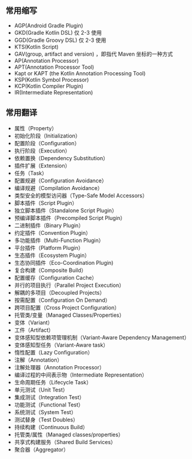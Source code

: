 ## 常用缩写

- AGP(Android Gradle Plugin)
- GKD(Gradle Kotlin DSL) 仅 2-3 使用
- GGD(Gradle Groovy DSL) 仅 2-3 使用
- KTS(Kotlin Script)
- GAV(group, artifact and version) ，即指代 Maven 坐标的一种方式
- AP(Annotation Processor)
- APT(Annotation Processor Tool)
- Kapt or KAPT (the Kotlin Annotation Processing Tool) 
- KSP(Kotlin Symbol Processor)
- KCP(Kotlin Compiler Plugin)
- IR(Intermediate Representation)


## 常用翻译

- 属性（Property）
- 初始化阶段（Initialization）
- 配置阶段（Configuration）
- 执行阶段（Execution）
- 依赖置换（Dependency Substitution）
- 插件扩展（Extension）
- 任务（Task）
- 配置规避（Configuration Avoidance）
- 编译规避（Compilation Avoidance）
- 类型安全的模型访问器（Type-Safe Model Accessors）
- 脚本插件（Script Plugin）
- 独立脚本插件（Standalone Script Plugin）
- 预编译脚本插件（Precompiled Script Plugin）
- 二进制插件（Binary Plugin）
- 约定插件（Convention Plugin）
- 多功能插件（Multi-Function Plugin）
- 平台插件（Platform Plugin）
- 生态插件（Ecosystem Plugin）
- 生态协同插件（Eco-Coordination Plugin)
- 复合构建（Composite Build）
- 配置缓存（Configuration Cache）
- 并行的项目执行（Parallel Project Execution）
- 解耦的多项目（Decoupled Projects）
- 按需配置（Configuration On Demand）
- 跨项目配置（Cross Project Configuration）
- 托管类/变量（Managed Classes/Properties）
- 变体（Variant）
- 工件（Artifact）
- 变体感知型依赖项管理机制（Variant-Aware Dependency Management）
- 变体感知型任务（Variant-Aware task）
- 惰性配置（Lazy Configuration）
- 注解（Annotation）
- 注解处理器（Annotation Processor）
- 编译过程的中间表示物（Intermediate Representation）
- 生命周期任务（Lifecycle Task）
- 单元测试（Unit Test）
- 集成测试（Integration Test）
- 功能测试（Functional Test）
- 系统测试（System Test）
- 测试替身（Test Doubles）
- 持续构建（Continuous Build）
- 托管类/属性（Managed classes/properties）
- 共享式构建服务（Shared Build Services）
- 聚合器（Aggregator）